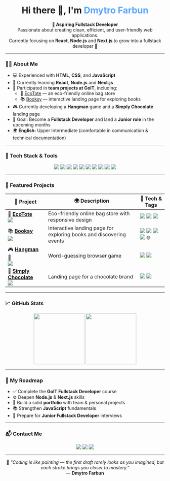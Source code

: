<h1 align="center">Hi there 👋, I'm <span style="color:#58a6ff;">Dmytro Farbun</span></h1>

<p align="center">
  <b>🎯 Aspiring Fullstack Developer</b><br>
  Passionate about creating clean, efficient, and user-friendly web applications.<br>
  Currently focusing on <b>React</b>, <b>Node.js</b> and <b>Next.js</b> to grow into a fullstack developer 🚀
</p>

---

### 👨‍💻 About Me
- 💻 Experienced with **HTML**, **CSS**, and **JavaScript**
- 🌱 Currently learning **React**, **Node.js** and **Next.js**
- 👥 Participated in **team projects at GoIT**, including:
  - 👜 [EcoTote](https://diamond-foxua.github.io/ecotote/) — an eco-friendly online bag store  
  - 📚 [Booksy](https://diamond-foxua.github.io/codeV1be-js/) — interactive landing page for exploring books  
- 🎮 Currently developing a **Hangman** game and a **Simply Chocolate** landing page  
- 🎯 Goal: Become a **Fullstack Developer** and land a **Junior role** in the upcoming months  
- 🌍 **English:** Upper Intermediate (comfortable in communication & technical documentation)

---

### 🧰 Tech Stack & Tools

<p align="center">
  <!-- Frontend -->
  <img src="https://img.shields.io/badge/HTML5-E34F26?style=for-the-badge&logo=html5&logoColor=white"/>
  <img src="https://img.shields.io/badge/CSS3-1572B6?style=for-the-badge&logo=css3&logoColor=white"/>
  <img src="https://img.shields.io/badge/JavaScript-F7DF1E?style=for-the-badge&logo=javascript&logoColor=black"/>
  <img src="https://img.shields.io/badge/React-61DAFB?style=for-the-badge&logo=react&logoColor=black"/>
  <img src="https://img.shields.io/badge/Next.js-000000?style=for-the-badge&logo=nextdotjs&logoColor=white"/>
  <img src="https://img.shields.io/badge/Node.js-43853D?style=for-the-badge&logo=nodedotjs&logoColor=white"/>

  <!-- Tools -->
  <img src="https://img.shields.io/badge/Git-F05032?style=for-the-badge&logo=git&logoColor=white"/>
  <img src="https://img.shields.io/badge/GitHub-181717?style=for-the-badge&logo=github&logoColor=white"/>
  <img src="https://img.shields.io/badge/VS_Code-0078D4?style=for-the-badge&logo=visualstudiocode&logoColor=white"/>
  <img src="https://img.shields.io/badge/Figma-F24E1E?style=for-the-badge&logo=figma&logoColor=white"/>
</p>

---

### 🧩 Featured Projects

| 🧠 Project | 🌍 Description | 🧰 Tech & Tags |
|------------|----------------|----------------|
| 👜 [**EcoTote**](https://diamond-foxua.github.io/ecotote/)<br> <a href="https://github.com/Diamond-FoxUA/ecotote"><img src="https://img.shields.io/badge/GitHub-181717?style=flat&logo=github&logoColor=white"/></a> | Eco-friendly online bag store with responsive design | <img src="https://img.shields.io/badge/HTML-orange?style=flat-square"/> <img src="https://img.shields.io/badge/CSS-blue?style=flat-square"/> <img src="https://img.shields.io/badge/JS-yellow?style=flat-square"/> |
| 📚 [**Booksy**](https://diamond-foxua.github.io/codeV1be-js/)<br> <a href="https://github.com/Diamond-FoxUA/codeV1be-js"><img src="https://img.shields.io/badge/GitHub-181717?style=flat&logo=github&logoColor=white"/></a> | Interactive landing page for exploring books and discovering events | <img src="https://img.shields.io/badge/HTML-orange?style=flat-square"/> <img src="https://img.shields.io/badge/CSS-blue?style=flat-square"/> <img src="https://img.shields.io/badge/JS-yellow?style=flat-square"/> <img src="https://img.shields.io/badge/API-REST-green?style=flat-square"/> 🌐 |
| 🎮 [**Hangman**](#) 🚧 <br> <a href="https://github.com/Diamond-FoxUA/hangman"><img src="https://img.shields.io/badge/GitHub-181717?style=flat&logo=github&logoColor=white"/></a>| Word-guessing browser game | <img src="https://img.shields.io/badge/JS-yellow?style=flat-square"/> <img src="https://img.shields.io/badge/Game_Logic-orange?style=flat-square"/> |
| 🍫 [**Simply Chocolate**](https://diamond-foxua.github.io/simple-chocolate/) <br> <a href="https://github.com/Diamond-FoxUA/simple-chocolate"><img src="https://img.shields.io/badge/GitHub-181717?style=flat&logo=github&logoColor=white"/></a> | Landing page for a chocolate brand | <img src="https://img.shields.io/badge/HTML-orange?style=flat-square"/> <img src="https://img.shields.io/badge/CSS-blue?style=flat-square"/> |

---

### 📈 GitHub Stats

<p align="center">
  <img src="https://github-readme-stats.vercel.app/api?username=Diamond-FoxUA&show_icons=true&theme=tokyonight&hide_border=true" height="160"/>
  <img src="https://github-readme-streak-stats.herokuapp.com/?user=Diamond-FoxUA&theme=tokyonight&hide_border=true" height="160"/>
</p>

---

### 🧭 My Roadmap
- ✅ Complete the **GoIT Fullstack Developer** course  
- ⚙️ Deepen **Node.js** & **Next.js** skills  
- 🧩 Build a solid **portfolio** with team & personal projects  
- 📚 Strengthen **JavaScript** fundamentals  
- 🎯 Prepare for **Junior Fullstack Developer** interviews  

---

### 📬 Contact Me
<p align="center">
  <a href="https://www.linkedin.com/in/dmytro-farbun-54458638b"><img src="https://img.shields.io/badge/LinkedIn-0077B5?style=for-the-badge&logo=linkedin&logoColor=white"/></a>
  <a href="https://t.me/X_Diamond_Fox_X"><img src="https://img.shields.io/badge/Telegram-26A5E4?style=for-the-badge&logo=telegram&logoColor=white"/></a>
  <a href="mailto:dimofarb@gmail.com"><img src="https://img.shields.io/badge/Gmail-D14836?style=for-the-badge&logo=gmail&logoColor=white"/></a>
</p>

---

<p align="center">
  🎨 <i>"Coding is like painting — the first draft rarely looks as you imagined, but each stroke brings you closer to mastery."</i><br>
  — <b>Dmytro Farbun</b>
</p>

